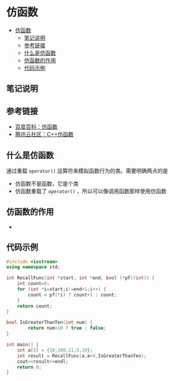 # 仿函数

<!-- TOC -->

- [仿函数](#仿函数)
  - [笔记说明](#笔记说明)
  - [参考链接](#参考链接)
  - [什么是仿函数](#什么是仿函数)
  - [仿函数的作用](#仿函数的作用)
  - [代码示例](#代码示例)

<!-- /TOC -->


## 笔记说明

## 参考链接
* [百度百科：仿函数](https://baike.baidu.com/item/%E4%BB%BF%E5%87%BD%E6%95%B0)
* [腾讯云社区：C++仿函数](https://cloud.tencent.com/developer/article/1347883)

## 什么是仿函数
通过重载 `operator()` 运算符来模拟函数行为的类。需要明确两点的是
* 仿函数不是函数，它是个类
* 仿函数重载了 `operator()` ，所以可以像调用函数那样使用仿函数

## 仿函数的作用
* 

## 代码示例
```cpp
#include <iostream>
using namespace std;

int RecallFunc(int *start, int *end, bool (*pf)(int)) {
    int count=0;
    for (int *i=start;i!=end+1;i++) {
        count = pf(*i) ? count+1 : count;
    }
    return count;
}

bool IsGreaterThanTen(int num) {
        return num>10 ? true : false;
}

int main() {
    int a[5] = {10,100,11,5,19};
    int result = RecallFunc(a,a+4,IsGreaterThanTen);
    cout<<result<<endl;
    return 0;
}
```